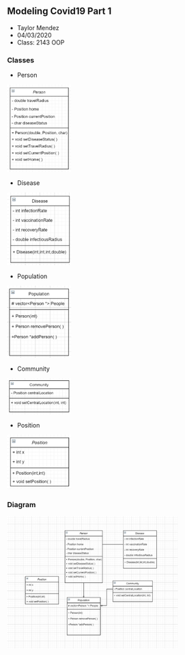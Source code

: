 ## Modeling Covid19 Part 1

- Taylor Mendez
- 04/03/2020
- Class: 2143 OOP

### Classes

- Person
<img src="https://github.com/Taylor-Mendez/2143-OOP-Mendez/blob/master/Assignments/P03/Person.PNG" width="150">

- Disease
<img src="https://github.com/Taylor-Mendez/2143-OOP-Mendez/blob/master/Assignments/P03/Disease.PNG" width="150">

- Population
<img src="https://github.com/Taylor-Mendez/2143-OOP-Mendez/blob/master/Assignments/P03/Population.PNG" width="150">

- Community
<img src="https://github.com/Taylor-Mendez/2143-OOP-Mendez/blob/master/Assignments/P03/Community.PNG" width="150">

- Position
<img src="https://github.com/Taylor-Mendez/2143-OOP-Mendez/blob/master/Assignments/P03/position.PNG" width="150">

### Diagram
<img src="https://github.com/Taylor-Mendez/2143-OOP-Mendez/blob/master/Assignments/P03/modelingcovid19.PNG" width="400">
